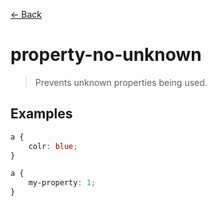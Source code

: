 [&#x2190; Back](./)
# property-no-unknown

> Prevents unknown properties being used.

 

## Examples

<code-highlight>
 
<div slot="incorrect">

```css
a {
    colr: blue;
}

a {
    my-property: 1;
}
```

</div>

 
</code-highlight>


